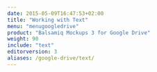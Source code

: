 ```yaml
---
date: 2015-05-09T16:47:53+02:00
title: "Working with Text"
menu: "menugoogledrive"
product: "Balsamiq Mockups 3 for Google Drive"
weight: 90
include: "text"
editorversion: 3
aliases: /google-drive/text/
---
```


